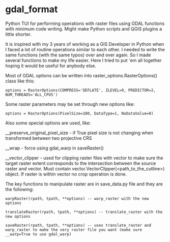 # gdal_format
Python TUI for performing operations with raster files using GDAL functions with minimum code writing. Might make Python scripts and QGIS plugins a little shorter.

It is inspired with my 3 years of working as a GIS Developer in Python when I faced a lot of routine operations similar to each other. I needed to write the same functions (with the same typos) over and over again. So I made several functions to make my life easier. Here I tried to put 'em all together hoping it would be useful for anybody else.

Most of GDAL options can be written into raster_options.RasterOptions() class like this:

    options = RasterOptions(COMPRESS='DEFLATE', ZLEVEL=9, PREDICTOR=2, NUM_THREADS='ALL_CPUS')

Some raster parameters may be set through new options like:

    options = RasterOptions(PixelSize=100, DataType=1, NoDataValue=0)

Also some special options are used, like:

__preserve_original_pixel_size - if True pixel size is not changing when transformed between two projective CRS

__wrap - force using gdal_warp in saveRaster()

__vector_clipper - used for clipping raster files with vector to make sure the target raster extent corresponds to the intersection between the source raster and vector. Must contain vector.VectorClipper(<path_to_the_cutline>) object. If raster is within vector no crop operation is done.

The key functions to manipulate raster are in save_data.py file and they are the following:

    warpRaster(rpath, tpath, **options) -- warp_raster with the new options
  
    translateRaster(rpath, tpath, **options) -- translate_raster with the new options
  
    saveRaster(rpath, tpath, **options) -- uses translate_raster and warp_raster to make the very raster file you want (make sure __warp=True to use gdal_warp)

